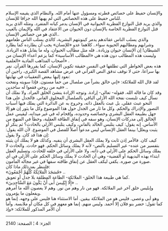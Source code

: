 ------------------------------------------------------------------------

والإنسان حفيظ على خصائص فطرته ومسؤول عنها أمام الله. والنظام الذي يقيمه
الإسلام للناس حفيظ على هذه الخصائص التي لم يهبها الله جزافا للإنسان.  
والذي يريد قتل النوازع الفطرية الحيوانية في الإنسان يدمر كيانه المتفرد.
ومثله الذي يريد قتل النوازع الفطرية الخاصة بالإنسان دون الحيوان من
الاعتقاد في الله والإيمان بالغيب الذي هو من خصائص الإنسان..  
والذي يسلب الناس عقائدهم يدمر كينونتهم البشرية، كالذي يسلب الناس طعامهم
وشرابهم ومطالبهم الحيوية سواء.. كلاهما عدو «للإنسان» يجب أن يطارده كما
يطارد الشيطان! إن الإنسان حيوان وزيادة.. فله مثل مطالب الحيوان، وله ما
يقابل هذه الزيادة. وليست هذه المطالب دون هذه هي «المطالب الأساسية» كما
يزعم اعداء الإنسان من أصحاب المذاهب المادية «العلمية» .  
هذه بعض الخواطر التي تطلقها في النفس حقيقة تكوين الإنسان، كما يقررها
القرآن. نمر بها سراعا، حتى لا نوقف تدفق النص القرآني في عرض مشاهد القصة
الكبرى، راجين أن نعود إليها ببعض التعقيبات في نهايتها:  
لقد قال الله للملائكة: «إني خالق بشراً من صلصال من حمأ مسنون. فإذا سويته
ونفخت فيه من روحي فقعوا له ساجدين» ..  
وقد كان ما قاله الله. فقوله- تعالى- إرادة. وتوجه الإرادة ينشئ الخلق
المراد. ولا نملك أن نسأل كيف تلبست نفخة الله الأزلي الباقي بالصلصال
المخلوق الفاني. فالجدل على هذا النحو عبث عقلي. بل عبث بالعقل ذاته، وخروج
به عن الدائرة التي يملك فيها أسباب التصور والإدراك والحكم. وكل ما ثار من
الجدل حول هذا الموضوع وكل ما يثور إن هو إلا جهل بطبيعة العقل البشري
وخصائصه وحدوده، وإقحام له في غير ميدانه، ليقيس عمل الخالق إلى مدركات
الإنسان، وهو سفه في إنفاق الطاقة العقلية، وخطأ في المنهج من الأساس. إنه
يقول: كيف يتلبس الخالد بالفاني، وكيف يتلبس الأزلي بالحادث؟ ثم ينكر أو
يثبت ويعلل! بينما العقل الإنساني ليس مدعواً أصلاً للفصل في الموضوع. لأن
الله يقول: إن هذا قد كان. ولا يقول:  
كيف كان. فالأمر إذن ثابت ولا يملك العقل البشري أن ينفيه. وكذلك هو لا
يملك أن يثبته بتفسير من عنده- غير التسليم بالنص- لأنه لا يملك وسائل
الحكم. فهو حادث. والحادث لا يملك وسائل الحكم على الأزلي في ذاته، ولا على
الأزلي في خلقه للحادث. وتسليم العقل ابتداء بهذه البديهية أو القضية- وهي
أن الحادث لا يملك وسائل الحكم على الأزلي في أي صورة من صوره. يكفي ليكف
العقل عن إنفاق طاقته سفها في غير مجاله المأمون.  
فلننظر بعد ذلك ماذا كان:  
«فَسَجَدَ الْمَلائِكَةُ كُلُّهُمْ أَجْمَعُونَ» ..  
كما هي طبيعة هذا الخلق- الملائكة- الطاعة المطلقة بلا جدل أو تعويق.  
«إِلَّا إِبْلِيسَ أَبى أَنْ يَكُونَ مَعَ السَّاجِدِينَ» ..  
وإبليس خلق آخر غير الملائكة. فهو من نار وهم من نور. وهم لا يعصون الله ما
أمرهم ويفعلون ما يؤمرون.  
وهو أبى وعصى. فليس هو من الملائكة بيقين. أما الاستثناء هنا فليس على
وجهه. إنما هو كما تقول: حضر بنو فلان إلا أحمد. وليس منهم. إنما هو معهم
في كل مكان أو ملابسة. وأما أن الأمر المذكور للملائكة: «وإذ

------------------------------------------------------------------------

الجزء: 4 ¦ الصفحة: 2140
